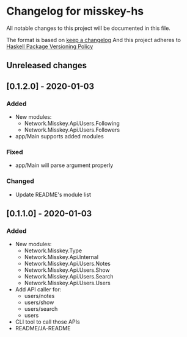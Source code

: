 # Changelog for misskey-hs
All notable changes to this project will be documented in this file.

The format is based on [keep a changelog](https://keepachangelog.com/ja/1.0.0/)
And this project adheres to [Haskell Package Versioning Policy](https://pvp.haskell.org/)

## Unreleased changes

## [0.1.2.0] - 2020-01-03
### Added
- New modules:
  - Network.Misskey.Api.Users.Following
  - Network.Misskey.Api.Users.Followers
- app/Main supports added modules

### Fixed
- app/Main will parse argument properly

### Changed
- Update README's module list

## [0.1.1.0] - 2020-01-03
### Added
- New modules:
  - Network.Misskey.Type
  - Network.Misskey.Api.Internal
  - Network.Misskey.Api.Users.Notes
  - Network.Misskey.Api.Users.Show
  - Network.Misskey.Api.Users.Search
  - Network.Misskey.Api.Users.Users
- Add API caller for:
  - users/notes
  - users/show
  - users/search
  - users
- CLI tool to call those APIs
- README/JA-README
